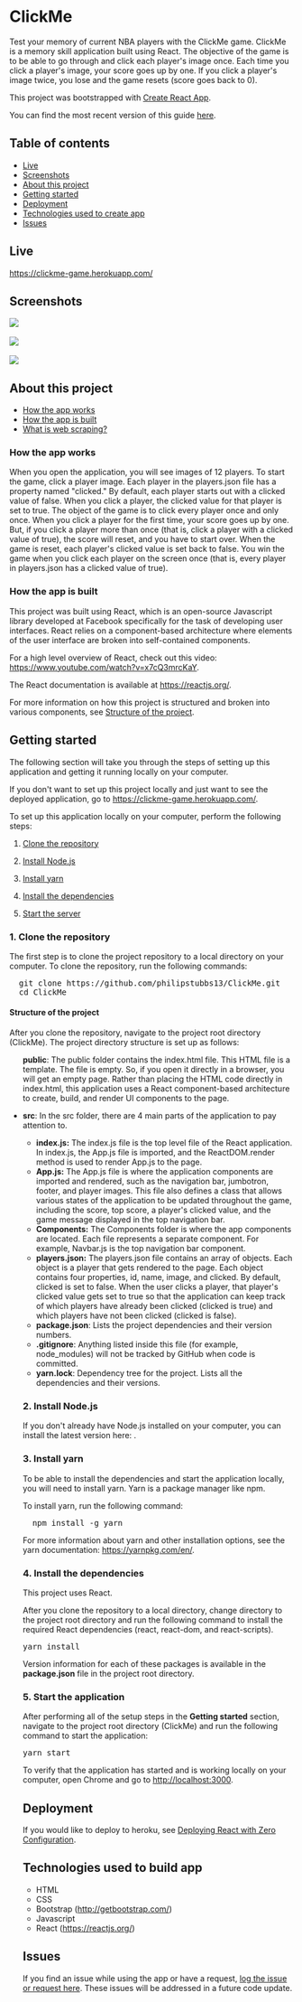 # ClickMe

Test your memory of current NBA players with the ClickMe game. ClickMe is a memory skill application built using React. The objective of the game is to be able to go through and click each player's image once. Each time you click a player's image, your score goes up by one. If you click a player's image twice, you lose and the game resets (score goes back to 0).

This project was bootstrapped with [Create React App](https://github.com/facebookincubator/create-react-app).

You can find the most recent version of this guide [here](https://github.com/facebookincubator/create-react-app/blob/master/packages/react-scripts/template/README.md).

## Table of contents

* [Live](#live)
* [Screenshots](#screenshots)
* [About this project](#about-this-project)
* [Getting started](#getting-started)
* [Deployment](#react-deployment)
* [Technologies used to create app](#technologies-used)
* [Issues](#Issues)

## <a name="live"></a>Live

<https://clickme-game.herokuapp.com/>

## <a name="screenshots"></a> Screenshots

<img src="readme_images/game_start.png">
<br>
<br>
<img src="readme_images/already_clicked.png">
<br>
<br>
<img src="readme_images/you_won.png">

## <a name="about-this-project"></a> About this project

* [How the app works](#how-app-works)
* [How the app is built](#how-the-app-is-built)
* [What is web scraping?](#about-web-scraping)

### <a name="how-app-works"></a> How the app works
When you open the application, you will see images of 12 players. To start the game, click a player image. Each player in the players.json file has a property named "clicked." By default, each player starts out with a clicked value of false. When you click a player, the clicked value for that player is set to true. The object of the game is to click every player once and only once. When you click a player for the first time, your score goes up by one. But, if you click a player more than once (that is, click a player with a clicked value of true), the score will reset, and you have to start over. When the game is reset, each player's clicked value is set back to false. You win the game when you click each player on the screen once (that is, every player in players.json has a clicked value of true).

### <a name="how-the-app-is-built"></a> How the app is built

This project was built using React, which is an open-source Javascript library developed at Facebook specifically for the task of developing user interfaces. React relies on a component-based architecture where elements of the user interface are broken into self-contained components.

For a high level overview of React, check out this video: <https://www.youtube.com/watch?v=x7cQ3mrcKaY>.

The React documentation is available at <https://reactjs.org/>.

For more information on how this project is structured and broken into various components, see [Structure of the project](#structure-of-project).

## <a name="getting-started"></a> Getting started

The following section will take you through the steps of setting up this application and getting it running locally on your computer.

If you don't want to set up this project locally and just want to see the deployed application, go to <https://clickme-game.herokuapp.com/>.

To set up this application locally on your computer, perform the following steps:

1. [Clone the repository](#clone-repository)

2. [Install Node.js](#install-node)

3. [Install yarn](#install-yarn)

3. [Install the dependencies](#dependencies)

4. [Start the server](#start-server)

### <a name="clone-repository"></a> 1. Clone the repository

The first step is to clone the project repository to a local directory on your computer. To clone the repository, run the following commands:
<pre>
  git clone https://github.com/philipstubbs13/ClickMe.git
  cd ClickMe
</pre>

#### <a name="structure-of-project"></a> Structure of the project

<p>After you clone the repository, navigate to the project root directory (ClickMe). The project directory structure is set up as follows:</p>
<ul>
  </li>
    <p><b>public</b>: The public folder contains the index.html file. This HTML file is a template. The file is empty. So, if you open it directly in a browser, you will get an empty page. Rather than placing the HTML code directly in index.html, this application uses a React component-based architecture to create, build, and render UI components to the page.</p>
  </li>
  <li>
    <p><b>src</b>: In the src folder, there are 4 main parts of the application to pay attention to.</p>
    <ul>
      <li><b>index.js:</b> The index.js file is the top level file of the React application. In index.js, the App.js file is imported, and the ReactDOM.render method is used to render App.js to the page.</li>
      <li><b>App.js:</b> The App.js file is where the application components are imported and rendered, such as the navigation bar, jumbotron, footer, and player images. This file also defines a class that allows various states of the application to be updated throughout the game, including the score, top score, a player's clicked value, and the game message displayed in the top navigation bar.</li>
      <li><b>Components:</b> The Components folder is where the app components are located. Each file represents a separate component. For example, Navbar.js is the top navigation bar component.</li>
      <li><b>players.json:</b> The players.json file contains an array of objects. Each object is a player that gets rendered to the page. Each object contains four properties, id, name, image, and clicked. By default, clicked is set to false. When the user clicks a player, that player's clicked value gets set to true so that the application can keep track of which players have already been clicked (clicked is true) and which players have not been clicked (clicked is false).</li>
  </li>
  <li><b>package.json</b>: Lists the project dependencies and their version numbers.</li>
  <li><b>.gitignore</b>: Anything listed inside this file (for example, node_modules) will not be tracked by GitHub when code is committed.</li>
  <li><b>yarn.lock</b>: Dependency tree for the project. Lists all the dependencies and their versions.</li>
</ul>

### <a name="install-node"></a> 2. Install Node.js

<p>If you don't already have Node.js installed on your computer, you can install the latest version here: <https://nodejs.org/en/>.</p>

### <a name="install-yarn"></a> 3. Install yarn
To be able to install the dependencies and start the application locally, you will need to install yarn. Yarn is a package manager like npm.

To install yarn, run the following command:
<pre>
  npm install -g yarn
</pre>

For more information about yarn and other installation options, see the yarn documentation: https://yarnpkg.com/en/.

### <a name="dependencies"></a> 4. Install the dependencies

<p>This project uses React.</p>
<p>After you clone the repository to a local directory, change directory to the project root directory and run the following command to install the required React dependencies (react, react-dom, and react-scripts).</p>
<pre>yarn install</pre>

<p>Version information for each of these packages is available in the <b>package.json</b> file in the project root directory.</p>

### <a name="start-server">5. Start the application</a>

<p>After performing all of the setup steps in the <b>Getting started</b> section, navigate to the project root directory (ClickMe) and run the following command to start the application:</p>
<pre>
yarn start
</pre>

<p>To verify that the application has started and is working locally on your computer, open Chrome and go to <a href="http://localhost:3000">http://localhost:3000</a>.</p>

## <a name="react-deployment"></a> Deployment

If you would like to deploy to heroku, see [Deploying React with Zero Configuration](https://blog.heroku.com/deploying-react-with-zero-configuration).

## <a name="technologies-used"></a> Technologies used to build app

* HTML
* CSS
* Bootstrap (<http://getbootstrap.com/>)
* Javascript
* React (<https://reactjs.org/>)

## <a name ="Issues"></a> Issues

<p>If you find an issue while using the app or have a request, <a href="https://github.com/philipstubbs13/ClickMe/issues/" target="_blank">log the issue or request here</a>. These issues will be addressed in a future code update.</p>